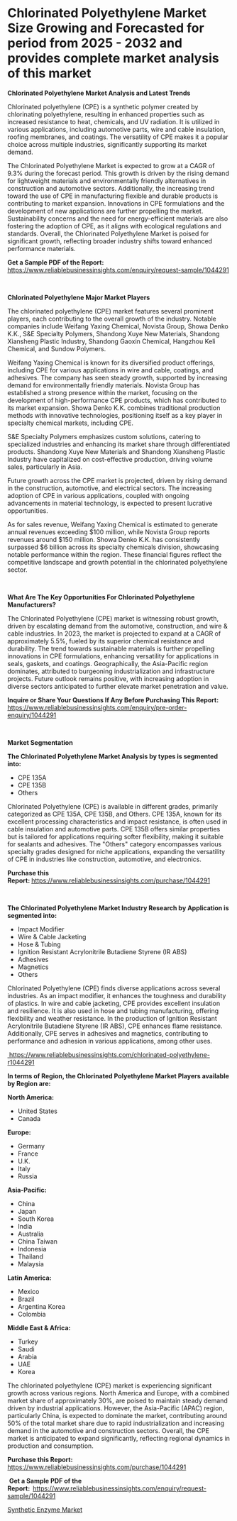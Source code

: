 <p><h1>Chlorinated Polyethylene Market Size Growing and Forecasted for period from 2025 - 2032 and provides complete market analysis of this market</h1></p><p><strong>Chlorinated Polyethylene Market Analysis and Latest Trends</strong></p>
<p><p>Chlorinated polyethylene (CPE) is a synthetic polymer created by chlorinating polyethylene, resulting in enhanced properties such as increased resistance to heat, chemicals, and UV radiation. It is utilized in various applications, including automotive parts, wire and cable insulation, roofing membranes, and coatings. The versatility of CPE makes it a popular choice across multiple industries, significantly supporting its market demand.</p><p>The Chlorinated Polyethylene Market is expected to grow at a CAGR of 9.3% during the forecast period. This growth is driven by the rising demand for lightweight materials and environmentally friendly alternatives in construction and automotive sectors. Additionally, the increasing trend toward the use of CPE in manufacturing flexible and durable products is contributing to market expansion. Innovations in CPE formulations and the development of new applications are further propelling the market. Sustainability concerns and the need for energy-efficient materials are also fostering the adoption of CPE, as it aligns with ecological regulations and standards. Overall, the Chlorinated Polyethylene Market is poised for significant growth, reflecting broader industry shifts toward enhanced performance materials.</p></p>
<p><strong>Get a Sample PDF of the Report:&nbsp;</strong> <a href="https://www.reliablebusinessinsights.com/enquiry/request-sample/1044291?utm_campaign=3216&utm_medium=2&utm_source=Github&utm_content=ia&utm_term=01042025&utm_id=chlorinated-polyethylene">https://www.reliablebusinessinsights.com/enquiry/request-sample/1044291</a></p>
<p>&nbsp;</p>
<p><strong>Chlorinated Polyethylene Major Market Players</strong></p>
<p><p>The chlorinated polyethylene (CPE) market features several prominent players, each contributing to the overall growth of the industry. Notable companies include Weifang Yaxing Chemical, Novista Group, Showa Denko K.K., S&E Specialty Polymers, Shandong Xuye New Materials, Shandong Xiansheng Plastic Industry, Shandong Gaoxin Chemical, Hangzhou Keli Chemical, and Sundow Polymers.</p><p>Weifang Yaxing Chemical is known for its diversified product offerings, including CPE for various applications in wire and cable, coatings, and adhesives. The company has seen steady growth, supported by increasing demand for environmentally friendly materials. Novista Group has established a strong presence within the market, focusing on the development of high-performance CPE products, which has contributed to its market expansion. Showa Denko K.K. combines traditional production methods with innovative technologies, positioning itself as a key player in specialty chemical markets, including CPE.</p><p>S&E Specialty Polymers emphasizes custom solutions, catering to specialized industries and enhancing its market share through differentiated products. Shandong Xuye New Materials and Shandong Xiansheng Plastic Industry have capitalized on cost-effective production, driving volume sales, particularly in Asia.</p><p>Future growth across the CPE market is projected, driven by rising demand in the construction, automotive, and electrical sectors. The increasing adoption of CPE in various applications, coupled with ongoing advancements in material technology, is expected to present lucrative opportunities.</p><p>As for sales revenue, Weifang Yaxing Chemical is estimated to generate annual revenues exceeding $100 million, while Novista Group reports revenues around $150 million. Showa Denko K.K. has consistently surpassed $6 billion across its specialty chemicals division, showcasing notable performance within the region. These financial figures reflect the competitive landscape and growth potential in the chlorinated polyethylene sector.</p></p>
<p>&nbsp;</p>
<p><strong>What Are The Key Opportunities For Chlorinated Polyethylene Manufacturers?</strong></p>
<p><p>The Chlorinated Polyethylene (CPE) market is witnessing robust growth, driven by escalating demand from the automotive, construction, and wire & cable industries. In 2023, the market is projected to expand at a CAGR of approximately 5.5%, fueled by its superior chemical resistance and durability. The trend towards sustainable materials is further propelling innovations in CPE formulations, enhancing versatility for applications in seals, gaskets, and coatings. Geographically, the Asia-Pacific region dominates, attributed to burgeoning industrialization and infrastructure projects. Future outlook remains positive, with increasing adoption in diverse sectors anticipated to further elevate market penetration and value.</p></p>
<p><strong>Inquire or Share Your Questions If Any Before Purchasing This Report:</strong> <a href="https://www.reliablebusinessinsights.com/enquiry/pre-order-enquiry/1044291?utm_campaign=3216&utm_medium=2&utm_source=Github&utm_content=ia&utm_term=01042025&utm_id=chlorinated-polyethylene">https://www.reliablebusinessinsights.com/enquiry/pre-order-enquiry/1044291</a></p>
<p>&nbsp;</p>
<p><strong>Market Segmentation</strong></p>
<p><strong>The Chlorinated Polyethylene Market Analysis by types is segmented into:</strong></p>
<p><ul><li>CPE 135A</li><li>CPE 135B</li><li>Others</li></ul></p>
<p><p>Chlorinated Polyethylene (CPE) is available in different grades, primarily categorized as CPE 135A, CPE 135B, and Others. CPE 135A, known for its excellent processing characteristics and impact resistance, is often used in cable insulation and automotive parts. CPE 135B offers similar properties but is tailored for applications requiring softer flexibility, making it suitable for sealants and adhesives. The "Others" category encompasses various specialty grades designed for niche applications, expanding the versatility of CPE in industries like construction, automotive, and electronics.</p></p>
<p><strong>Purchase this Report:&nbsp;</strong><a href="https://www.reliablebusinessinsights.com/purchase/1044291?utm_campaign=3216&utm_medium=2&utm_source=Github&utm_content=ia&utm_term=01042025&utm_id=chlorinated-polyethylene">https://www.reliablebusinessinsights.com/purchase/1044291</a></p>
<p>&nbsp;</p>
<p><strong>The Chlorinated Polyethylene Market Industry Research by Application is segmented into:</strong></p>
<p><ul><li>Impact Modifier</li><li>Wire & Cable Jacketing</li><li>Hose & Tubing</li><li>Ignition Resistant Acrylonitrile Butadiene Styrene (IR ABS)</li><li>Adhesives</li><li>Magnetics</li><li>Others</li></ul></p>
<p><p>Chlorinated Polyethylene (CPE) finds diverse applications across several industries. As an impact modifier, it enhances the toughness and durability of plastics. In wire and cable jacketing, CPE provides excellent insulation and resilience. It is also used in hose and tubing manufacturing, offering flexibility and weather resistance. In the production of Ignition Resistant Acrylonitrile Butadiene Styrene (IR ABS), CPE enhances flame resistance. Additionally, CPE serves in adhesives and magnetics, contributing to performance and adhesion in various applications, among other uses.</p></p>
<p><a href="https://www.reliablebusinessinsights.com/chlorinated-polyethylene-r1044291?utm_campaign=3216&utm_medium=2&utm_source=Github&utm_content=ia&utm_term=01042025&utm_id=chlorinated-polyethylene">&nbsp;https://www.reliablebusinessinsights.com/chlorinated-polyethylene-r1044291</a></p>
<p><strong>In terms of Region, the Chlorinated Polyethylene Market Players available by Region are:</strong></p>
<p>
    <p> <strong> North America: </strong>
        <ul>
            <li>United States</li>
            <li>Canada</li>
        </ul>
        </p> 
    <p> <strong> Europe: </strong>
        <ul>
            <li>Germany</li>
            <li>France</li>
            <li>U.K.</li>
            <li>Italy</li>
            <li>Russia</li>
        </ul>
        </p> 
    <p> <strong> Asia-Pacific: </strong>
        <ul>
            <li>China</li>
            <li>Japan</li>
            <li>South Korea</li>
            <li>India</li>
            <li>Australia</li>
            <li>China Taiwan</li>
            <li>Indonesia</li>
            <li>Thailand</li>
            <li>Malaysia</li>
        </ul>
        </p> 
    <p> <strong> Latin America: </strong>
        <ul>
            <li>Mexico</li>
            <li>Brazil</li>
            <li>Argentina Korea</li>
            <li>Colombia</li>
        </ul>
        </p> 
    <p> <strong> Middle East & Africa: </strong>
        <ul>
            <li>Turkey</li>
            <li>Saudi</li>
            <li>Arabia</li>
            <li>UAE</li>
            <li>Korea</li>
        </ul>
    </p>
    </p>
<p><p>The chlorinated polyethylene (CPE) market is experiencing significant growth across various regions. North America and Europe, with a combined market share of approximately 30%, are poised to maintain steady demand driven by industrial applications. However, the Asia-Pacific (APAC) region, particularly China, is expected to dominate the market, contributing around 50% of the total market share due to rapid industrialization and increasing demand in the automotive and construction sectors. Overall, the CPE market is anticipated to expand significantly, reflecting regional dynamics in production and consumption.</p></p>
<p><strong>Purchase this Report: </strong><a href="https://www.reliablebusinessinsights.com/purchase/1044291?utm_campaign=3216&utm_medium=2&utm_source=Github&utm_content=ia&utm_term=01042025&utm_id=chlorinated-polyethylene">https://www.reliablebusinessinsights.com/purchase/1044291</a></p>
<p>&nbsp;<strong>Get a Sample PDF of the Report:&nbsp;&nbsp;</strong><a href="https://www.reliablebusinessinsights.com/enquiry/request-sample/1044291?utm_campaign=3216&utm_medium=2&utm_source=Github&utm_content=ia&utm_term=01042025&utm_id=chlorinated-polyethylene">https://www.reliablebusinessinsights.com/enquiry/request-sample/1044291</a></p>
<p><strong></strong></p>
<p><p><a href="https://github.com/marlanamarvn/Market-Research-Report-List-1/blob/main/synthetic-enzyme-market.md?utm_campaign=3216&utm_medium=2&utm_source=Github&utm_content=ia&utm_term=01042025&utm_id=chlorinated-polyethylene">Synthetic Enzyme Market</a></p></p>